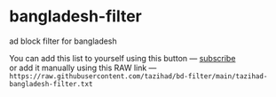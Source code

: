 # bangladesh-filter
ad block filter for bangladesh

You can add this list to yourself using this button — [subscribe](https://subscribe.adblockplus.org/?location=https://raw.githubusercontent.com/tazihad/bangladesh-filter/main/tazihad-bangladesh-filter.txt&title=tazihad-bangladesh-filter)<br>
or add it manually using this RAW link —   
`https://raw.githubusercontent.com/tazihad/bd-filter/main/tazihad-bangladesh-filter.txt`
